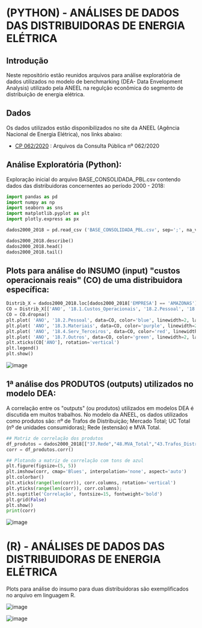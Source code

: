 
# (PYTHON) - ANÁLISES DE DADOS DAS DISTRIBUIDORAS DE ENERGIA ELÉTRICA 

## Introdução

Neste repositório estão reunidos arquivos para análise exploratória de dados utilizados no modelo de benchmarking (DEA- Data Envelopment Analysis) utilizado pela ANEEL na regulção econômica do segmento de distribuição de energia elétrica. 


## Dados

Os dados utilizados estão disponibilizados no site da ANEEL (Agência Nacional de Energia Elétrica), nos links abaixo:

* [CP 062/2020](https://www.aneel.gov.br/consultas-publicas?p_auth=tpgjXTaM&p_p_id=participacaopublica_WAR_participacaopublicaportlet&p_p_lifecycle=1&p_p_state=normal&p_p_mode=view&p_p_col_id=column-2&p_p_col_pos=1&p_p_col_count=2&_participacaopublica_WAR_participacaopublicaportlet_ideParticipacaoPublica=3477&_participacaopublica_WAR_participacaopublicaportlet_javax.portlet.action=visualizarParticipacaoPublica) : Arquivos da Consulta Pública nº 062/2020


## Análise Exploratória (Python):

Exploração inicial do arquivo BASE_CONSOLIDADA_PBL.csv contendo dados das distribuidoras concernentes ao período 2000 - 2018: 
```py
import pandas as pd
import numpy as np
import seaborn as sns
import matplotlib.pyplot as plt
import plotly.express as px

dados2000_2018 = pd.read_csv ('BASE_CONSOLIDADA_PBL.csv', sep=';', na_values='ND')

dados2000_2018.describe()
dados2000_2018.head()
dados2000_2018.tail()

```

## Plots para análise do INSUMO (input) "custos operacionais reais" (CO) de uma distribuidora específica:
```py
Distrib_X = dados2000_2018.loc[dados2000_2018['EMPRESA'] == 'AMAZONAS']
CO = Distrib_X[['ANO', '18.1.Custos_Operacionais', '18.2.Pessoal', '18.3.Materiais', '18.4.Serv_Terceiros', '18.7.Outros']]
CO = CO.dropna()
plt.plot( 'ANO', '18.2.Pessoal', data=CO, color='blue', linewidth=2, label="Pessoal")
plt.plot( 'ANO', '18.3.Materiais', data=CO, color='purple', linewidth=2, label="Materiais")
plt.plot( 'ANO', '18.4.Serv_Terceiros', data=CO, color='red', linewidth=2, label="Serv_Terceiros")
plt.plot( 'ANO', '18.7.Outros', data=CO, color='green', linewidth=2, label="Outros")
plt.xticks(CO['ANO'], rotation='vertical')
plt.legend()
plt.show()

```
![image](https://user-images.githubusercontent.com/93783315/143912595-e8fe17c3-f563-4794-a77c-cbd052e4c0ca.png)


## 1ª análise dos PRODUTOS (outputs) utilizados no modelo DEA:
A correlação entre os "outputs" (ou produtos) utilizados em modelos DEA é discutida em muitos trabalhos. No modelo da ANEEL, os dados utilizados como produtos são: nº de Trafos de Distribuição; Mercado Total; UC Total (nº de unidades consumidoras); Rede (estensão) e MVA Total. 
```py
## Matriz de correlação dos produtos
df_produtos = dados2000_2018[["37.Rede","48.MVA_Total","43.Trafos_Distribuicao","10.Mercado_Total","6.UC_Total"]]
corr = df_produtos.corr()

## Plotando a matriz de correlação com tons de azul
plt.figure(figsize=(5, 5))
plt.imshow(corr, cmap='Blues', interpolation='none', aspect='auto')
plt.colorbar() 
plt.xticks(range(len(corr)), corr.columns, rotation='vertical')
plt.yticks(range(len(corr)), corr.columns);
plt.suptitle('Correlação', fontsize=15, fontweight='bold')
plt.grid(False)
plt.show()
print(corr)

```

![image](https://user-images.githubusercontent.com/93783315/143914118-635ae5c8-a809-46dd-a3f2-768bcd1d7f45.png)


# (R) - ANÁLISES DE DADOS DAS DISTRIBUIDORAS DE ENERGIA ELÉTRICA 
Plots para análise do insumo para duas distribuidoras são exemplificados no arquivo em linguagem R. 

![image](https://user-images.githubusercontent.com/93783315/143915104-56073a5c-ccb9-43f9-a1bd-b09ce5e80d11.png)

![image](https://user-images.githubusercontent.com/93783315/143915156-4b844a21-ac28-494b-b796-32e0233c2ffe.png)




